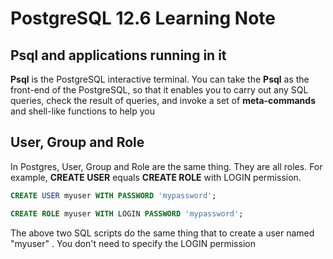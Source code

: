 # PostgreSQL 12.6 Learning Note

## Psql and applications running in it

**Psql** is the PostgreSQL interactive terminal. You can take the **Psql** as the front-end of the PostgreSQL, so that it enables you to carry out any SQL queries, check the result of queries, and invoke a set of **meta-commands** and shell-like functions to help you 

## User, Group and Role

In Postgres, User, Group and Role are the same thing. They are all roles. For example, **CREATE USER** equals **CREATE ROLE** with LOGIN permission.

```sql
CREATE USER myuser WITH PASSWORD 'mypassword';
```

```SQL
CREATE ROLE myuser WITH LOGIN PASSWORD 'mypassword';
```

The above two SQL scripts do the same thing that to create a user named "myuser" . You don't need to specify the LOGIN permission 

